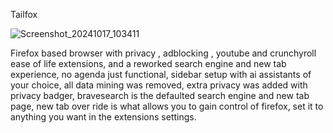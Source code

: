 Tailfox

![Screenshot_20241017_103411](https://github.com/user-attachments/assets/69f02806-ff52-438c-b91d-1c688b46e112)


Firefox based browser with privacy , adblocking , youtube and crunchyroll ease of life extensions, and a reworked search engine and new tab experience, no agenda just functional, sidebar setup with ai assistants of your choice, all data mining was removed, extra privacy was added with privacy badger, bravesearch is the defaulted search engine and new tab page, new tab over ride is what allows you to gain control of firefox, set it to anything you want in the extensions settings.
